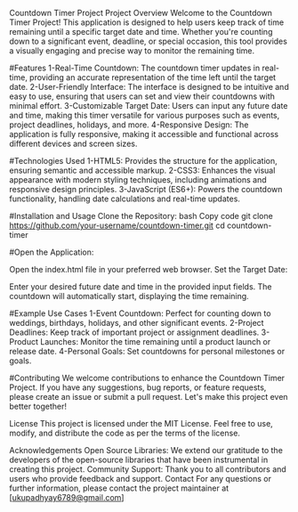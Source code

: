 Countdown Timer Project
Project Overview
Welcome to the Countdown Timer Project! This application is designed to help users keep track of time remaining until a specific target date and time. Whether you're counting down to a significant event, deadline, or special occasion, this tool provides a visually engaging and precise way to monitor the remaining time.

#Features
1-Real-Time Countdown: The countdown timer updates in real-time, providing an accurate representation of the time left until the target date.
2-User-Friendly Interface: The interface is designed to be intuitive and easy to use, ensuring that users can set and view their countdowns with minimal effort.
3-Customizable Target Date: Users can input any future date and time, making this timer versatile for various purposes such as events, project deadlines, holidays, and more.
4-Responsive Design: The application is fully responsive, making it accessible and functional across different devices and screen sizes.



#Technologies Used
1-HTML5: Provides the structure for the application, ensuring semantic and accessible markup.
2-CSS3: Enhances the visual appearance with modern styling techniques, including animations and responsive design principles.
3-JavaScript (ES6+): Powers the countdown functionality, handling date calculations and real-time updates.

#Installation and Usage
Clone the Repository:
bash
Copy code
git clone https://github.com/your-username/countdown-timer.git
cd countdown-timer


#Open the Application:

Open the index.html file in your preferred web browser.
Set the Target Date:

Enter your desired future date and time in the provided input fields.
The countdown will automatically start, displaying the time remaining.


#Example Use Cases
1-Event Countdown: Perfect for counting down to weddings, birthdays, holidays, and other significant events.
2-Project Deadlines: Keep track of important project or assignment deadlines.
3-Product Launches: Monitor the time remaining until a product launch or release date.
4-Personal Goals: Set countdowns for personal milestones or goals.


#Contributing
We welcome contributions to enhance the Countdown Timer Project. If you have any suggestions, bug reports, or feature requests, please create an issue or submit a pull request. Let's make this project even better together!

License
This project is licensed under the MIT License. Feel free to use, modify, and distribute the code as per the terms of the license.

Acknowledgements
Open Source Libraries: We extend our gratitude to the developers of the open-source libraries that have been instrumental in creating this project.
Community Support: Thank you to all contributors and users who provide feedback and support.
Contact
For any questions or further information, please contact the project maintainer at [ukupadhyay6789@gmail.com]
